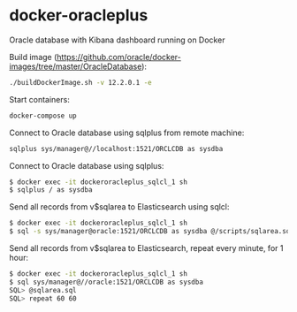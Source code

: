 # docker-oracleplus
Oracle database with Kibana dashboard running on Docker

Build image (https://github.com/oracle/docker-images/tree/master/OracleDatabase):
```bash
./buildDockerImage.sh -v 12.2.0.1 -e
```
Start containers:
```bash
docker-compose up
```

Connect to Oracle database using sqlplus from remote machine:
```bash
sqlplus sys/manager@//localhost:1521/ORCLCDB as sysdba
```

Connect to Oracle database using sqlplus:
```bash
$ docker exec -it dockeroracleplus_sqlcl_1 sh
$ sqlplus / as sysdba
```

Send all records from v$sqlarea to Elasticsearch using sqlcl:
```bash
$ docker exec -it dockeroracleplus_sqlcl_1 sh
$ sql -s sys/manager@oracle:1521/ORCLCDB as sysdba @/scripts/sqlarea.sql | jq -c '.results[].items[]' > /tmp/sqlarea.json
```

Send all records from v$sqlarea to Elasticsearch, repeat every minute, for 1 hour:
```bash
$ docker exec -it dockeroracleplus_sqlcl_1 sh
$ sql sys/manager@//oracle:1521/ORCLCDB as sysdba
SQL> @sqlarea.sql
SQL> repeat 60 60
```
